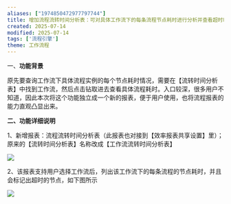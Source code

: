 ```yaml
---
aliases: ["1974850472977797744"]
title: 增加流程流转时间分析表：可对具体工作流下的每条流程节点耗时进行分析并查看超时时间
created: 2025-07-14
modified: 2025-07-14
tags: ['流程引擎']
theme: 工作流程
---
```


一、**功能背景**

原先要查询工作流下具体流程实例的每个节点耗时情况，需要在【流转时间分析表】中找到工作流，然后点击钻取进去查看具体流程耗时。入口较深，很多用户不知道，因此本次将这个功能独立成一个新的报表，便于用户使用，也将流程报表的能力直观凸显出来。

**二、功能详细说明**

1、新增报表：流程流转时间分析表（此报表也对接到【效率报表共享设置】里）；原来的【流转时间分析表】名称改成【工作流流转时间分析表】

![](https://myhelpdoc.oss-cn-heyuan.aliyuncs.com/mdimages/806ee8e7857cbbda268a8a5b7a8d42a2.jpg)

2、该报表支持用户选择工作流后，列出该工作流下的每条流程的节点耗时，并且会标记出超时的节点，如下图所示

![](https://myhelpdoc.oss-cn-heyuan.aliyuncs.com/mdimages/d940ab1a9b5a1e0e9bdb447af88b21a8.jpg)

